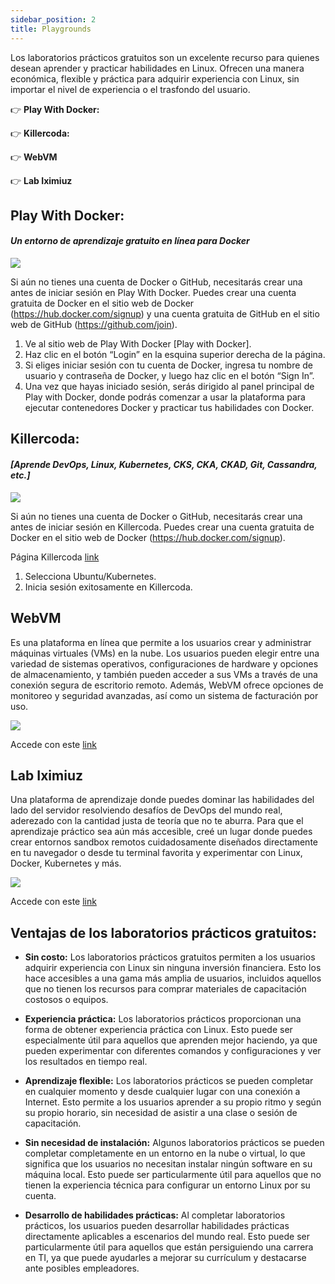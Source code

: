 ```yaml
---
sidebar_position: 2
title: Playgrounds
---
```


Los laboratorios prácticos gratuitos son un excelente recurso para quienes desean aprender y practicar habilidades en Linux. Ofrecen una manera económica, flexible y práctica para adquirir experiencia con Linux, sin importar el nivel de experiencia o el trasfondo del usuario.

👉 **Play With Docker:**

👉 **Killercoda:**

👉 **WebVM**

👉 **Lab Iximiuz**


## **Play With Docker:** 
#### _Un entorno de aprendizaje gratuito en línea para Docker_

![](https://i0.wp.com/collabnix.com/wp-content/uploads/2023/12/image-3.png?resize=2048%2C1256&ssl=1)

Si aún no tienes una cuenta de Docker o GitHub, necesitarás crear una antes de iniciar sesión en Play With Docker. Puedes crear una cuenta gratuita de Docker en el sitio web de Docker (https://hub.docker.com/signup) y una cuenta gratuita de GitHub en el sitio web de GitHub (https://github.com/join).

1. Ve al sitio web de Play With Docker [Play with Docker].
2. Haz clic en el botón “Login” en la esquina superior derecha de la página.
3. Si eliges iniciar sesión con tu cuenta de Docker, ingresa tu nombre de usuario y contraseña de Docker, y luego haz clic en el botón “Sign In”.
4. Una vez que hayas iniciado sesión, serás dirigido al panel principal de Play with Docker, donde podrás comenzar a usar la plataforma para ejecutar contenedores Docker y practicar tus habilidades con Docker.

## **Killercoda:** 

#### _[Aprende DevOps, Linux, Kubernetes, CKS, CKA, CKAD, Git, Cassandra, etc.]_

![](https://i0.wp.com/collabnix.com/wp-content/uploads/2023/12/image-4.png?resize=2048%2C1121&ssl=1)

Si aún no tienes una cuenta de Docker o GitHub, necesitarás crear una antes de iniciar sesión en Killercoda. Puedes crear una cuenta gratuita de Docker en el sitio web de Docker (https://hub.docker.com/signup).

Página Killercoda [link](https://killercoda.com/)

1. Selecciona Ubuntu/Kubernetes.
2. Inicia sesión exitosamente en Killercoda.


## **WebVM** 

Es una plataforma en línea que permite a los usuarios crear y administrar máquinas virtuales (VMs) en la nube. Los usuarios pueden elegir entre una variedad de sistemas operativos, configuraciones de hardware y opciones de almacenamiento, y también pueden acceder a sus VMs a través de una conexión segura de escritorio remoto. Además, WebVM ofrece opciones de monitoreo y seguridad avanzadas, así como un sistema de facturación por uso. 

![](https://repository-images.githubusercontent.com/454164378/d05af0e1-3d68-4284-ace4-fb0e8ad3557a)

Accede con este [link](https://webvm.io/)


## **Lab Iximiuz** 

Una plataforma de aprendizaje donde puedes dominar las habilidades del lado del servidor resolviendo desafíos de DevOps del mundo real, aderezado con la cantidad justa de teoría que no te aburra. Para que el aprendizaje práctico sea aún más accesible, creé un lugar donde puedes crear entornos sandbox remotos cuidadosamente diseñados directamente en tu navegador o desde tu terminal favorita y experimentar con Linux, Docker, Kubernetes y más.

![](https://pbs.twimg.com/media/GONqVP9W4AA8kW6?format=jpg&name=medium)

Accede con este [link](https://labs.iximiuz.comd)

## **Ventajas de los laboratorios prácticos gratuitos:**

- **Sin costo:** Los laboratorios prácticos gratuitos permiten a los usuarios adquirir experiencia con Linux sin ninguna inversión financiera. Esto los hace accesibles a una gama más amplia de usuarios, incluidos aquellos que no tienen los recursos para comprar materiales de capacitación costosos o equipos.
  
- **Experiencia práctica:** Los laboratorios prácticos proporcionan una forma de obtener experiencia práctica con Linux. Esto puede ser especialmente útil para aquellos que aprenden mejor haciendo, ya que pueden experimentar con diferentes comandos y configuraciones y ver los resultados en tiempo real.
  
- **Aprendizaje flexible:** Los laboratorios prácticos se pueden completar en cualquier momento y desde cualquier lugar con una conexión a Internet. Esto permite a los usuarios aprender a su propio ritmo y según su propio horario, sin necesidad de asistir a una clase o sesión de capacitación.
  
- **Sin necesidad de instalación:** Algunos laboratorios prácticos se pueden completar completamente en un entorno en la nube o virtual, lo que significa que los usuarios no necesitan instalar ningún software en su máquina local. Esto puede ser particularmente útil para aquellos que no tienen la experiencia técnica para configurar un entorno Linux por su cuenta.
  
- **Desarrollo de habilidades prácticas:** Al completar laboratorios prácticos, los usuarios pueden desarrollar habilidades prácticas directamente aplicables a escenarios del mundo real. Esto puede ser particularmente útil para aquellos que están persiguiendo una carrera en TI, ya que puede ayudarles a mejorar su currículum y destacarse ante posibles empleadores.


